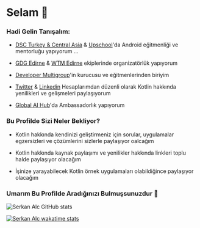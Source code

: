 # Selam 👋



### Hadi Gelin Tanışalım:

- [DSC Turkey & Central Asia](https://www.linkedin.com/company/google-developers-communities-turkey) & [Upschool](https://www.upschool.io/)'da Android eğitmenliği ve mentorluğu yapıyorum ...

- [GDG Edirne](https://www.instagram.com/gdgedirne/) & [WTM Edirne](https://www.upschool.io/)  ekiplerinde organizatörlük yapıyorum   

- [Developer Multigroup](https://www.youtube.com/channel/UCo8vjYW1ZEzhREWZBRihRRg)'in kurucusu ve eğitmenlerinden biriyim

- [Twitter](https://twitter.com/Aserkanalc) & [Linkedin](https://www.linkedin.com/in/serkanalc/) Hesaplarımdan düzenli olarak Kotlin hakkında yenilikleri ve gelişmeleri paylaşıyorum 

- [Global AI Hub](https://globalaihub.com/)'da Ambassadorlık yapıyorum 


### Bu Profilde Sizi Neler Bekliyor?

- Kotlin hakkında kendinizi geliştirmeniz için sorular, uygulamalar egzersizleri ve çözümlerini sizlerle paylaşıyor oalcağım

- Kotlin hakkında kaynak paylaşımı ve yenilikler hakkında linkleri toplu halde paylaşıyor olacağım

- İşinize yarayabilecek Kotlin örnek uygulamaları olabildiğince paylaşıyor olacağım


### Umarım Bu Profilde Aradığınızı Bulmuşsunuzdur 🚀

![Serkan Alc GitHub stats](https://github-readme-stats.vercel.app/api?username=serkanalc&show_icons=true&theme=tokyonight)


[![Serkan Alc wakatime stats](https://github-readme-stats.vercel.app/api/wakatime?username=serkanalc)](https://github.com/serkanalc/github-readme-stats)
